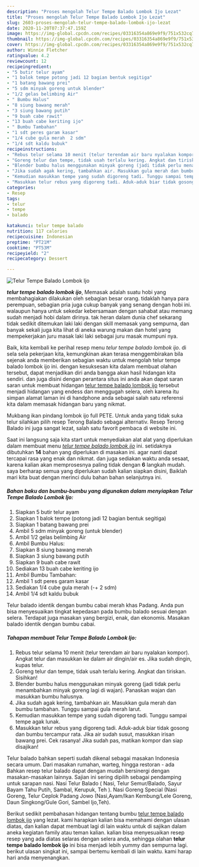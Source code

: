 ```yaml
---
description: "Proses mengolah Telur Tempe Balado Lombok Ijo Lezat"
title: "Proses mengolah Telur Tempe Balado Lombok Ijo Lezat"
slug: 2603-proses-mengolah-telur-tempe-balado-lombok-ijo-lezat
date: 2020-11-20T07:37:47.159Z
image: https://img-global.cpcdn.com/recipes/03316354a869e9f9/751x532cq70/telur-tempe-balado-lombok-ijo-foto-resep-utama.jpg
thumbnail: https://img-global.cpcdn.com/recipes/03316354a869e9f9/751x532cq70/telur-tempe-balado-lombok-ijo-foto-resep-utama.jpg
cover: https://img-global.cpcdn.com/recipes/03316354a869e9f9/751x532cq70/telur-tempe-balado-lombok-ijo-foto-resep-utama.jpg
author: Winnie Fletcher
ratingvalue: 4.2
reviewcount: 12
recipeingredient:
- "5 butir telur ayam"
- "1 balok tempe potong jadi 12 bagian bentuk segitiga"
- "1 batang bawang prei"
- "5 sdm minyak goreng untuk blender"
- "1/2 gelas belimbing Air"
- " Bumbu Halus"
- "8 siung bawang merah"
- "3 siung bawang putih"
- "9 buah cabe rawit"
- "13 buah cabe keriting ijo"
- " Bumbu Tambahan"
- "1 sdt peres garam kasar"
- "1/4 cube gula merah  2 sdm"
- "1/4 sdt kaldu bubuk"
recipeinstructions:
- "Rebus telur selama 10 menit (telur terendam air baru nyalakan kompor). Angkat telur dan masukkan ke dalam air dingin/air es. Jika sudah dingin, kupas telur."
- "Goreng telur dan tempe, tidak usah terlalu kering. Angkat dan tiriskan. Sisihkan!"
- "Blender bumbu halus menggunakan minyak goreng (jadi tidak perlu menambahkan minyak goreng lagi di wajan). Panaskan wajan dan masukkan bumbu halusnya."
- "Jika sudah agak kering, tambahkan air. Masukkan gula merah dan bumbu tambahan. Tunggu sampai gula merah larut."
- "Kemudian masukkan tempe yang sudah digoreng tadi. Tunggu sampai tempe agak lunak."
- "Masukkan telur rebus yang digoreng tadi. Aduk-aduk biar tidak gosong dan bumbu tercampur rata. Jika air sudah susut, masukkan irisan bawang prei. Cek rasanya! Jika sudah pas, matikan kompor dan siap disajikan!"
categories:
- Resep
tags:
- telur
- tempe
- balado

katakunci: telur tempe balado 
nutrition: 117 calories
recipecuisine: Indonesian
preptime: "PT21M"
cooktime: "PT53M"
recipeyield: "2"
recipecategory: Dessert

---
```



![Telur Tempe Balado Lombok Ijo](https://img-global.cpcdn.com/recipes/03316354a869e9f9/751x532cq70/telur-tempe-balado-lombok-ijo-foto-resep-utama.jpg)

<b><i>telur tempe balado lombok ijo</i></b>, Memasak adalah suatu hobi yang membahagiakan dilakukan oleh sebagian besar orang. tidaklah hanya para perempuan, sebagian pria juga cukup banyak yang senang dengan hobi ini. walaupun hanya untuk sekedar kebersamaan dengan sahabat atau memang sudah menjadi hobi dalam dirinya. tak heran dalam dunia chef sekarang tidak sedikit ditemukan laki laki dengan skill memasak yang sempurna, dan banyak sekali juga kita lihat di aneka warung makan dan hotel yang mempekerjakan juru masak laki laki sebagai juru masak mumpuni nya.

Baik, kita kembali ke perihal resep menu <i>telur tempe balado lombok ijo</i>. di sela sela pekerjaan kita, kemungkinan akan terasa menggembirakan bila sejenak anda memberikan sebagian waktu untuk mengolah telur tempe balado lombok ijo ini. dengan kesuksesan kita dalam membuat olahan tersebut, dapat menjadikan diri anda bangga akan hasil hidangan kita sendiri. dan juga disini dengan perantara situs ini anda akan dapat saran saran untuk membuat hidangan <u>telur tempe balado lombok ijo</u> tersebut menjadi hidangan yang endess dan menggugah selera, oleh karena itu simpan alamat laman ini di handphone anda sebagai salah satu referensi kita dalam memasak hidangan baru yang nikmat.

Mukbang ikan pindang lombok ijo full PETE. Untuk anda yang tidak suka telur silahkan pilih resep Terong Balado sebagai alternativ. Resep Terong Balado ini juga sangat lezat, salah satu favorit pembaca di website ini.


Saat ini langsung saja kita start untuk menyediakan alat alat yang diperlukan dalam membuat menu <u><i>telur tempe balado lombok ijo</i></u> ini. setidaknya dibutuhkan <b>14</b> bahan yang diperlukan di masakan ini. agar nanti dapat tercapai rasa yang enak dan nikmat. dan juga sediakan waktu anda sesaat, karena kalian akan memprosesnya paling tidak dengan <b>6</b> langkah mudah. saya berharap semua yang diperlukan sudah kalian siapkan disini, Baiklah mari kita buat dengan merinci dulu bahan bahan selanjutnya ini.

<!--inarticleads1-->

##### Bahan baku dan bumbu-bumbu yang digunakan dalam menyiapkan Telur Tempe Balado Lombok Ijo:

1. Siapkan 5 butir telur ayam
1. Siapkan 1 balok tempe (potong jadi 12 bagian bentuk segitiga)
1. Siapkan 1 batang bawang prei
1. Ambil 5 sdm minyak goreng (untuk blender)
1. Ambil 1/2 gelas belimbing Air
1. Ambil  Bumbu Halus:
1. Siapkan 8 siung bawang merah
1. Siapkan 3 siung bawang putih
1. Siapkan 9 buah cabe rawit
1. Sediakan 13 buah cabe keriting ijo
1. Ambil  Bumbu Tambahan:
1. Ambil 1 sdt peres garam kasar
1. Sediakan 1/4 cube gula merah (-+ 2 sdm)
1. Ambil 1/4 sdt kaldu bubuk


Telur balado identik dengan bumbu cabai merah khas Padang. Anda pun bisa menyesuaikan tingkat kepedasan pada bumbu balado sesuai dengan selera. Terdapat juga masakan yang bergizi, enak, dan ekonomis. Masakan balado identik dengan bumbu cabai. 

<!--inarticleads2-->

##### Tahapan membuat Telur Tempe Balado Lombok Ijo:

1. Rebus telur selama 10 menit (telur terendam air baru nyalakan kompor). Angkat telur dan masukkan ke dalam air dingin/air es. Jika sudah dingin, kupas telur.
1. Goreng telur dan tempe, tidak usah terlalu kering. Angkat dan tiriskan. Sisihkan!
1. Blender bumbu halus menggunakan minyak goreng (jadi tidak perlu menambahkan minyak goreng lagi di wajan). Panaskan wajan dan masukkan bumbu halusnya.
1. Jika sudah agak kering, tambahkan air. Masukkan gula merah dan bumbu tambahan. Tunggu sampai gula merah larut.
1. Kemudian masukkan tempe yang sudah digoreng tadi. Tunggu sampai tempe agak lunak.
1. Masukkan telur rebus yang digoreng tadi. Aduk-aduk biar tidak gosong dan bumbu tercampur rata. Jika air sudah susut, masukkan irisan bawang prei. Cek rasanya! Jika sudah pas, matikan kompor dan siap disajikan!


Telur balado bahkan seperti sudah dikenal sebagai masakan Indonesia secara umum. Dari masakan rumahan, warteg, hingga restoran - ada Bahkan resep telur balado dapat dengan mudah bersinergi dengan masakan-masakan lainnya. Sajian ini sering dipilih sebagai pendamping untuk sarapan nasi. Nasi Telur Balado ( Nasi, Telur Semur/Balado, Sayur Bayam Tahu Putih, Sambal, Kerupuk, Teh ). Nasi Goreng Special (Nasi Goreng, Telur Ceplok Padang Jowo (Nasi,Ayam/Ikan Kembung/Lele Goreng, Daun Singkong/Gule Gori, Sambel Ijo,Teh). 

Berikut sedikit pembahasan hidangan tentang bumbu <u>telur tempe balado lombok ijo</u> yang lezat. kami harapkan kalian bisa memahami dengan ulasan diatas, dan kalian dapat membuat lagi di lain waktu untuk di sajikan dalam aneka kegiatan family atau teman kalian. kalian bisa menyesuaikan resep resep yang ada diatas selaras dengan selera anda, sehingga olahan <b>telur tempe balado lombok ijo</b> ini bisa menjadi lebih yummy dan sempurna lagi. berikut ulasan singkat ini, sampai bertemu kembali di lain waktu. kami harap hari anda menyenangkan.
